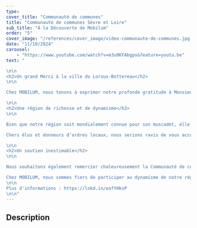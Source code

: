 ```yaml
---
type: 
cover_title: "Communauté de communes"
title: "Communauté de communes Sèvre et Loire"
sub_title: "À la Découverte de Mobilum"
order: "5"
cover_image: "/references/cover_image/video-communaute-de-communes.jpg.jpeg"
date: "11/10/2024"
carousel:
    - "https://www.youtube.com/watch?v=m3u0KFAbgps&feature=youtu.be"
text: " 

\n\n
<h2>Un grand Merci à la ville du Loroux-Bottereau</h2>
\n\n

Chez MOBILUM, nous tenons à exprimer notre profonde gratitude à Monsieur Rivery, Maire de la Ville du Loroux-Bottereau, ainsi qu’à l’ensemble des élus et à Monsieur Thomas, Directeur des Services Techniques, pour nous avoir permis de participer à divers aménagements au sein de la commune.

\n\n
<h2>Une région de richesse et de dynamisme</h2>
\n\n

Bien que notre région soit mondialement connue pour son muscadet, elle brille également par le dynamisme de ses industries. En tant qu’acteurs locaux, nous avons à cœur de contribuer à ce rayonnement. 

Chers élus et donneurs d’ordres locaux, nous serions ravis de vous accueillir dans nos locaux pour vous offrir une présentation encore plus détaillée de notre savoir-faire. Nos portes vous sont grandes ouvertes !

\n\n
<h2>Un soutien inestimable</h2>
\n\n

Nous souhaitons également remercier chaleureusement la Communauté de communes Sèvre & Loire, et tout particulièrement Mme Vanessa Duguy du Service Développement Économique, pour son accompagnement tout au long de ces années. Grâce à cet engagement, nous avons pu évoluer et nous impliquer davantage dans le développement local.

Chez MOBILUM, nous sommes fiers de participer au dynamisme de notre région et de contribuer à son développement à travers nos projets. Nous restons à disposition pour continuer cette belle collaboration avec les acteurs locaux, toujours dans un esprit de proximité et de qualité.
\n\n
Plus d'informations : https://lnkd.in/eafYHkvP
\n\n"
---
```

<!-- Dans le champ texte, \n pour faire un retour à la ligne, \n\n pour faire un nouveau paragraphe -->

## Description
